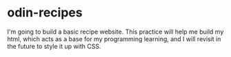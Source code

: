# odin-recipes

I'm going to build a basic recipe website. This practice will help me build my html, which acts as a base for my programming learning, and I will revisit in the future to style it up with CSS.